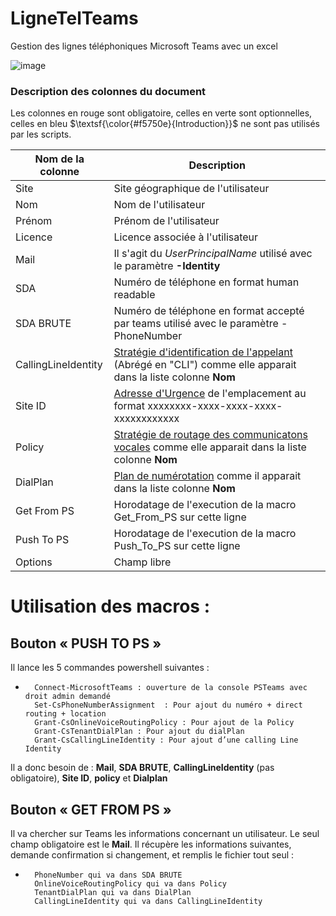 # LigneTelTeams
Gestion des lignes téléphoniques Microsoft Teams avec un excel


						
![image](https://github.com/user-attachments/assets/64f08472-acae-414a-84c3-6fb939f0bfdb)


### Description des colonnes du document

Les colonnes en rouge sont obligatoire, celles en verte sont optionnelles, celles en bleu  $\textsf{\color{#f5750e}{Introduction}}$ ne sont pas utilisés par les scripts.

| Nom de la colonne  | Description |
| ------------- | ------------- |
| Site  | Site géographique de l'utilisateur  |
| Nom  | Nom de l'utilisateur  |
| Prénom | Prénom de l'utilisateur
| Licence | Licence associée à l'utilisateur |
| Mail | Il s'agit du _UserPrincipalName_ utilisé avec le paramètre **-Identity** | 
| SDA | Numéro de téléphone en format human readable | 
| SDA BRUTE | Numéro de téléphone en format accepté par teams utilisé avec le paramètre -PhoneNumber | 
| CallingLineIdentity | [Stratégie d'identification de l'appelant](https://admin.teams.microsoft.com/policies/callinglineid) (Abrégé en "CLI") comme elle apparait dans la liste colonne **Nom** | 
| Site ID | [Adresse d'Urgence](https://admin.teams.microsoft.com/locations) de l'emplacement au format xxxxxxxx-xxxx-xxxx-xxxx-xxxxxxxxxxxx | 
| Policy | [Stratégie de routage des communicatons vocales](https://admin.teams.microsoft.com/policies/teamsonlinevoicerouting) comme elle apparait dans la liste colonne **Nom**  | 
| DialPlan | [Plan de numérotation](https://admin.teams.microsoft.com/policies/teamsdialplan) comme il apparait dans la liste colonne **Nom**| 
| Get From PS | Horodatage de l'execution de la macro Get_From_PS sur cette ligne | 
| Push To PS | Horodatage de l'execution de la macro Push_To_PS sur cette ligne | 
| Options | Champ libre | 


# Utilisation des macros : 

## Bouton « PUSH TO PS »

Il lance les 5 commandes powershell suivantes : 
-		Connect-MicrosoftTeams : ouverture de la console PSTeams avec droit admin demandé
		Set-CsPhoneNumberAssignment  : Pour ajout du numéro + direct routing + location
		Grant-CsOnlineVoiceRoutingPolicy : Pour ajout de la Policy
		Grant-CsTenantDialPlan : Pour ajout du dialPlan
		Grant-CsCallingLineIdentity : Pour ajout d’une calling Line Identity 

Il a donc besoin de : **Mail**, **SDA BRUTE**, **CallingLineIdentity** (pas obligatoire), **Site ID**, **policy** et **Dialplan**


## Bouton « GET FROM PS » 

Il va chercher sur Teams les informations concernant un utilisateur. Le seul champ obligatoire est le **Mail**. Il récupère les informations suivantes, demande confirmation si changement, et remplis le fichier tout seul : 

-		PhoneNumber qui va dans SDA BRUTE
		OnlineVoiceRoutingPolicy qui va dans Policy
		TenantDialPlan qui va dans DialPlan
		CallingLineIdentity qui va dans CallingLineIdentity
